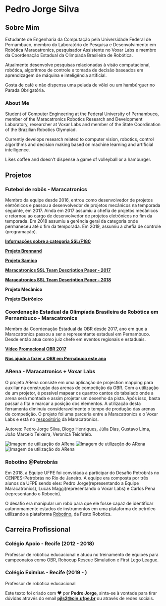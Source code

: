 # Pedro Jorge Silva

## Sobre Mim

Estudante de Engenharia da Computação pela Universidade Federal de Pernambuco, membro do Laboratório de Pesquisa e Desenvolvimento em Robótica Maracatronics, pesquisador Assistente no Voxar Labs e membro da Coordenação Estadual da Olimpíada Brasileira de Robótica.

Atualmente desenvolve pesquisas relacionadas à visão computacional, robótica, algoritmos de controle e tomada de decisão baseados em aprendizagem de máquina e inteligência artificial.

Gosta de café e não dispensa uma pelada de vôlei ou um hambúrguer no Parada Obrigatória.

### About Me

Student of Computer Engineering at the Federal University of Pernambuco, member of the Maracatronics Robotics Research and Development Laboratory, researcher at Voxar Labs and member of the State Coordination of the Brazilian Robotics Olympiad.

Currently develops research related to computer vision, robotics, control algorithms and decision making based on machine learning and artificial intelligence.

Likes coffee and doesn't dispense a game of volleyball or a hamburger.


## Projetos

### Futebol de robôs - Maracatronics

Membro da equipe desde 2016, entrou como desenvolvedor de projetos eletrônicos e passou a desenvolvedor de projetos mecânicos na temporada seguinte, em 2017. Ainda em 2017 assumiu a chefia de projetos mecânicos e retornou ao cargo de desenvolvedor de projetos eletrônicos no fim da temporada. Em 2018 assumiu a gerência geral da categoria onde permaneceu até o fim da temporada. Em 2019, assumiu a chefia de controle (programação). 

[**Informações sobre a categoria SSL/F180**](https://github.com/RoboCup-SSL)

[**Projeto Brennand**](https://github.com/maracatronics/Armorial-Brennand)

[**Projeto Samico**]()

[**Maracatronics SSL Team Description Paper - 2017**](http://sistemaolimpo.org/midias/uploads/38fb43a47bffa7dfc8e831bbf40c893d.pdf)

[**Maracatronics SSL Team Description Paper - 2018**](http://sistemaolimpo.org/midias/uploads/8a20125dc762a66d56fe0498725b3781.pdf)

**Projeto Mecânico**

**Projeto Eletrônico**

### Coordenação Estadual da Olimpíada Brasileira de Robótica em Pernambuco - Maracatronics 

Membro da Coordenação Estadual da OBR desde 2017, ano em que a Maracatronics passou a ser a representante estadual em Pernambuco. Desde então atua como juiz chefe em eventos regionais e estaduais.

[**Vídeo Promocional OBR 2017**](https://youtu.be/mqgVMAENG74)

[**Nos ajude a fazer a OBR em Pernabuco este ano**](https://www.kickante.com.br/campanhas/olimpiada-brasileira-robotica-2019)


### ARena - Maracatronics + Voxar Labs

O projeto ARena consiste em uma aplicação de projection mapping para auxiliar na construção das arenas de competição da OBR. Com a utilização de um projetor, é possivel mapear os quantro cantos do tabalado onde a arena será montada e assim projetar um desenho da pista. Após isso, basta passar a fita e marcar a posição dos elementos. A utilização desta ferramenta diminuiu consideravelmente o tempo de produção das arenas de competição. O projeto foi uma parceria entre a Maracatronics e o Voxar Labs e está no [respositório](https://github.com/maracatronics/ARena) da Maracatronics.

Autores: Pedro Jorge Silva, Diogo Henriques, Júlia Dias, Gustavo Lima, João Marcelo Teixeira, Veronica Teichrieb.

![Imagem de utilização do ARena](./images/Arena1.jpg)
![Imagem de utilização do ARena](./images/Arena2.jpg)
![Imagem de utilização do ARena](./images/Arena3.jpg)



### Robotino @Petrobrás

Em 2018, a Equipe UFPE foi convidada a participar do Desafio Petrobrás no CENPES-Petrobrás no Rio de Janeiro. A equipe era composta por três alunos da UFPE sendo eles: Pedro Jorge(representando a Equipe Maracatronics), Lucas Maggi(representando o Voxar Labs) e Carlos Pena (representando o Robocin).

O desafio era manipular um robô para que ele fosse capaz de identificar autonomamente estados de instrumentos em uma plataforma de petróleo utilizando a plataforma [Robotino](https://www.festo-didactic.com/br-pt/sistemas-de-ensino/robotino/?fbid=YnIucHQuNTM3LjIzLjIwLjg1OA), da Festo Robotics.

## Carreira Profissional

### Colégio Apoio - Recife (2012 - 2018)

Professor de robótica educacional e atuou no treinamento de equipes para campeonatos como OBR, Robocup Rescue Simulation e First Lego League.

### Colégio Eximius - Recife (2019 - )

Professor de robótica educacional

Este texto foi criado com ❤️ por **Pedro Jorge**, sinta-se à vontade para tirar dúvidas através do email **pjls2@cin.ufpe.br** ou através de redes sociais.
